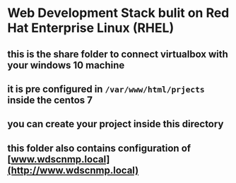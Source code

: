 # Web Development Stack bulit on Red Hat Enterprise Linux (RHEL)

## this is the share folder to connect virtualbox with your windows 10 machine

## it is pre configured in `/var/www/html/prjects` inside the centos 7

## you can create your project inside this directory

## this folder also contains configuration of [www.wdscnmp.local](http://www.wdscnmp.local)
